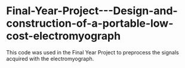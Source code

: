 # Final-Year-Project---Design-and-construction-of-a-portable-low-cost-electromyograph
This code was used in the Final Year Project  to preprocess the signals acquired with the electromyograph.
